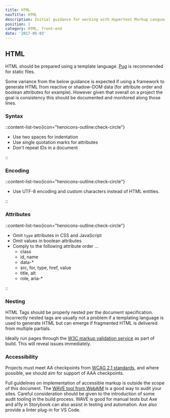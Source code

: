 ```yaml
---
title: HTML
navTitle: HTML
description: Initial guidance for working with Hypertext Markup Language
position: 1
category: HTML, front-end
date: '2017-05-03'
---
```


## HTML

HTML should be prepared using a template language.
[Pug](/pug) is recommended for static files.

Some variance from the below guidance is expected
if using a framework to generate HTML from reactive
or shadow-DOM data (for attribute order and boolean
attributes for example). However given that overall on a
project the goal is consistency this should be documented
and monitored along those lines.

### Syntax

::content-list-two{icon="heroicons-outline:check-circle"}

- Use two spaces for indentation
- Use single quotation marks for attributes
- Don't repeat IDs in a document

::

### Encoding

::content-list-two{icon="heroicons-outline:check-circle"}

- Use UTF-8 encoding and custom characters instead of HTML entities.

::

### Attributes

::content-list-two{icon="heroicons-outline:check-circle"}

- Omit `type` attributes in CSS and JavaScript
- Omit values in boolean attributes
- Comply to the following attribute order ...
  - class
  - id, name
  - data-\*
  - src, for, type, href, value
  - title, alt
  - role, aria-\*

::

### Nesting

HTML Tags should be properly nested per the document specification.
Incorrectly nested tags are usually not a problem if a templating language
is used to generate HTML but can emerge if fragmented HTML is delivered from
multiple partials.

Ideally run pages through the [W3C markup validation service][w3c-validation]
as part of build. This will reveal issues immediately.

### Accessibility

Projects must meet AA checkpoints from [WCAG 2.1 standards][wcag],
and where possible, we should aim for support of AAA checkpoints.

Full guidelines on implementation of accessible markup is outside the scope
of this document. The [WAVE tool from WebAIM][wave] is a good way to audit
your sites. Careful consideration should be given to the introduction of
some audit tooling in the build process. WAVE is good for manual tests but
Axe and a11y in Storybook can also assist in testing and automation. Axe also
provide a linter plug-in for VS Code.

[pug]: https://pugjs.org/api/getting-started.html
[w3c-validation]: https://validator.w3.org/
[wcag]: https://www.w3.org/TR/WCAG21/
[wave]: https://wave.webaim.org/extension/
[axe-vs]: https://marketplace.visualstudio.com/items?itemName=deque-systems.vscode-axe-linter
